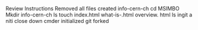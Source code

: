 Review Instructions
Removed all files
created info-cern-ch 
cd MSIMBO
Mkdir info-cern-ch
ls
touch index.html what-is-.html overview. html 
ls
ingit a niti 
close down cmder
initialized git
forked 

